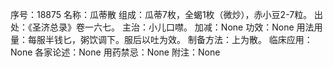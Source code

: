 序号：18875
名称：瓜蒂散
组成：瓜蒂7枚，全蝎1枚（微炒），赤小豆2-7粒。
出处：《圣济总录》卷一六七。
主治：小儿口噤。
加减：None
功效：None
用法用量：每服半钱匕，粥饮调下。服后以吐为效。
制备方法：上为散。
临床应用：None
各家论述：None
用药禁忌：None
附注：None
